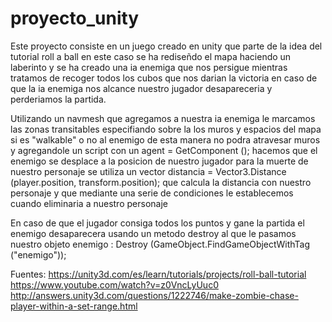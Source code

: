 # proyecto_unity

Este proyecto consiste en un juego creado en unity que parte de la idea del tutorial roll a ball en este caso se ha rediseñdo el mapa haciendo un laberinto y se ha creado una ia enemiga que nos persigue mientras tratamos de recoger todos los cubos que nos darian la victoria en caso de que la ia enemiga nos alcance nuestro jugador desapareceria y perderiamos la partida.

Utilizando un navmesh que agregamos a nuestra ia enemiga  le marcamos las zonas transitables especifiando sobre la los muros y espacios del mapa si es "walkable" o no  al enemigo de esta manera no podra atravesar muros y agregandole un script con un agent = GetComponent<NavMeshAgent> (); hacemos que el enemigo se desplace a la posicion de nuestro jugador para la muerte de nuestro personaje se utiliza un vector 
distancia = Vector3.Distance (player.position, transform.position);
que calcula la distancia con nuestro personaje y que mediante una serie de condiciones le establecemos cuando eliminaria a nuestro personaje  
  
  
  
En caso de que el jugador consiga todos los puntos y gane la partida el enemigo desaparecera usando un metodo destroy al que le pasamos nuestro objeto enemigo :
Destroy (GameObject.FindGameObjectWithTag ("enemigo"));




Fuentes:
https://unity3d.com/es/learn/tutorials/projects/roll-ball-tutorial
https://www.youtube.com/watch?v=z0VncLyUuc0
http://answers.unity3d.com/questions/1222746/make-zombie-chase-player-within-a-set-range.html
